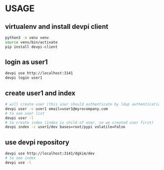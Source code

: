 # USAGE

## virtualenv and install devpi client

```bash
python3 -m venv venv
source venv/bin/activate
pip install devpi-client
```

## login as user1

```bash
devpi use http://localhost:3141
devpi login user1
```

## create user1 and index

```bash
# will create user (this user should authenticate by ldap authentication)
devpi user -c user1 email=user1@myrocompany.com
# to see user list
devpi user -l
# to create index (index is child of user, so we created user first)
devpi index -c user1/dev bases=root/pypi volatile=False
```

## use devpi repository

```bash
devpi use http://localhost:3141/dgkim/dev
# to see index
devpi use -l
```

